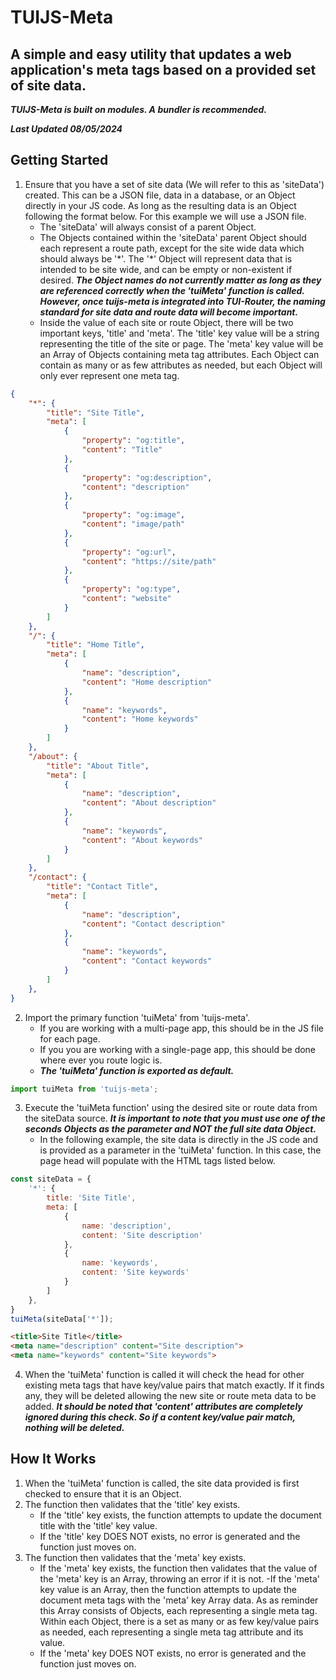 # TUIJS-Meta
## A simple and easy utility that updates a web application's meta tags based on a provided set of site data.
***TUIJS-Meta is built on modules. A bundler is recommended.***

***Last Updated 08/05/2024***


## Getting Started
1. Ensure that you have a set of site data (We will refer to this as 'siteData') created. This can be a JSON file, data in a database, or an Object directly in your JS code. As long as the resulting data is an Object following the format below. For this example we will use a JSON file.
    - The 'siteData' will always consist of a parent Object.
    - The Objects contained within the 'siteData' parent Object should each represent a route path, except for the site wide data which should always be '\*'. The '\*' Object will represent data that is intended to be site wide, and can be empty or non-existent if desired. ***The Object names do not currently matter as long as they are referenced correctly when the 'tuiMeta' function is called. However, once tuijs-meta is integrated into TUI-Router, the naming standard for site data and route data will become important.***
    - Inside the value of each site or route Object, there will be two important keys, 'title' and 'meta'. The 'title' key value will be a string representing the title of the site or page. The 'meta' key value will be an Array of Objects containing meta tag attributes. Each Object can contain as many or as few attributes as needed, but each Object will only ever represent one meta tag.

```json
{
    "*": {
        "title": "Site Title",
        "meta": [
            {
                "property": "og:title",
                "content": "Title"
            },
            {
                "property": "og:description",
                "content": "description"
            },
            {
                "property": "og:image",
                "content": "image/path"
            },
            {
                "property": "og:url",
                "content": "https://site/path"
            },
            {
                "property": "og:type",
                "content": "website"
            }
        ]
    },
    "/": {
        "title": "Home Title",
        "meta": [
            {
                "name": "description",
                "content": "Home description"
            },
            {
                "name": "keywords",
                "content": "Home keywords"
            }
        ]
    },
    "/about": {
        "title": "About Title",
        "meta": [
            {
                "name": "description",
                "content": "About description"
            },
            {
                "name": "keywords",
                "content": "About keywords"
            }
        ]
    },
    "/contact": {
        "title": "Contact Title",
        "meta": [
            {
                "name": "description",
                "content": "Contact description"
            },
            {
                "name": "keywords",
                "content": "Contact keywords"
            }
        ]
    },
}
```

2. Import the primary function 'tuiMeta' from 'tuijs-meta'.
    - If you are working with a multi-page app, this should be in the JS file for each page.
    - If you you are working with a single-page app, this should be done where ever you route logic is.
    - ***The 'tuiMeta' function is exported as default.***

```js
import tuiMeta from 'tuijs-meta';
```

3. Execute the 'tuiMeta function' using the desired site or route data from the siteData source. ***It is important to note that you must use one of the seconds Objects as the parameter and NOT the full site data Object.***
    - In the following example, the site data is directly in the JS code and is provided as a parameter in the 'tuiMeta' function. In this case, the page head will populate with the HTML tags listed below.

```js
const siteData = {
    '*': {
        title: 'Site Title',
        meta: [
            {
                name: 'description',
                content: 'Site description'
            },
            {
                name: 'keywords',
                content: 'Site keywords'
            }
        ]
    },
}
tuiMeta(siteData['*']);
```
```html
<title>Site Title</title>
<meta name="description" content="Site description">
<meta name="keywords" content="Site keywords">
```

4. When the 'tuiMeta' function is called it will check the head for other existing meta tags that have key/value pairs that match exactly. If it finds any, they will be deleted allowing the new site or route meta data to be added. ***It should be noted that 'content' attributes are completely ignored during this check. So if a content key/value pair match, nothing will be deleted.***

## How It Works
1. When the 'tuiMeta' function is called, the site data provided is first checked to ensure that it is an Object.
2. The function then validates that the 'title' key exists.
    - If the 'title' key exists, the function attempts to update the document title with the 'title' key value.
    - If the 'title' key DOES NOT exists, no error is generated and the function just moves on.
2. The function then validates that the 'meta' key exists.
    - If the 'meta' key exists, the function then validates that the value of the 'meta' key is an Array, throwing an error if it is not.
    -If the 'meta' key value is an Array, then the function attempts to update the document meta tags with the 'meta' key Array data. As as reminder this Array consists of Objects, each representing a single meta tag. Within each Object, there is a set as many or as few key/value pairs as needed, each representing a single meta tag attribute and its value.
    - If the 'meta' key DOES NOT exists, no error is generated and the function just moves on.
